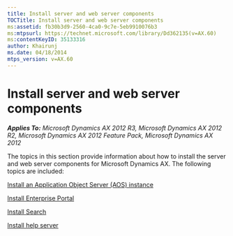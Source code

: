 ```yaml
---
title: Install server and web server components
TOCTitle: Install server and web server components
ms:assetid: fb30b3d9-2560-4ca0-9c7e-5eb9910076b3
ms:mtpsurl: https://technet.microsoft.com/library/Dd362135(v=AX.60)
ms:contentKeyID: 35133316
author: Khairunj
ms.date: 04/18/2014
mtps_version: v=AX.60
---
```


# Install server and web server components 


_**Applies To:** Microsoft Dynamics AX 2012 R3, Microsoft Dynamics AX 2012 R2, Microsoft Dynamics AX 2012 Feature Pack, Microsoft Dynamics AX 2012_

The topics in this section provide information about how to install the server and web server components for Microsoft Dynamics AX. The following topics are included:

[Install an Application Object Server (AOS) instance](install-an-application-object-server-aos-instance.md)

[Install Enterprise Portal](install-enterprise-portal.md)

[Install Search](install-search.md)

[Install help server](install-help-server.md)

  


